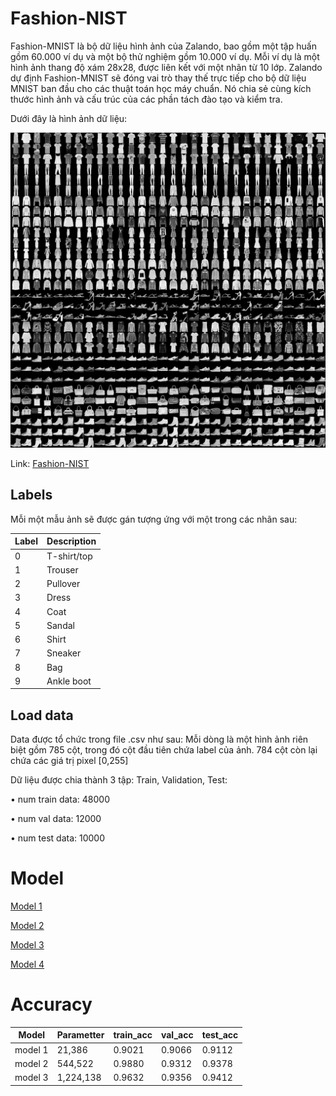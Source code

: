 # Fashion-NIST
Fashion-MNIST là bộ dữ liệu hình ảnh của Zalando, bao gồm một tập huấn gồm 60.000 ví dụ và một bộ thử nghiệm gồm 10.000 ví dụ. Mỗi ví dụ là một hình ảnh thang độ xám 28x28, được liên kết với một nhãn từ 10 lớp. Zalando dự định Fashion-MNIST sẽ đóng vai trò thay thế trực tiếp cho bộ dữ liệu MNIST ban đầu cho các thuật toán học máy chuẩn. Nó chia sẻ cùng kích thước hình ảnh và cấu trúc của các phần tách đào tạo và kiểm tra.

Dưới đây là hình ảnh dữ liệu:

![](image/image_1.png)

Link: [Fashion-NIST](https://www.kaggle.com/zalando-research/fashionmnist)

## Labels
Mỗi một mẫu ảnh sẽ được gán tượng ứng với một trong các nhãn sau:

| Label | Description |
| --- | --- |
| 0 | T-shirt/top |
| 1 | Trouser |
| 2 | Pullover |
| 3 | Dress |
| 4 | Coat |
| 5 | Sandal |
| 6 | Shirt |
| 7 | Sneaker |
| 8 | Bag |
| 9 | Ankle boot |

## Load data
Data được tổ chức trong file .csv như sau:
Mỗi dòng là một hình ảnh riên biệt gồm 785 cột, trong đó cột đầu tiên chứa label của ảnh. 784 cột còn lại chứa các giá trị pixel [0,255]

Dữ liệu được chia thành 3 tập: Train, Validation, Test:

•	num train data:  48000

•	num val data:  12000

•	num test data:  10000

# Model

[Model 1](model_image/model_1.png)

[Model 2](model_image/model_2.png)

[Model 3](model_image/model_3.png)

[Model 4](model_image/model_4.png)

# Accuracy

| Model | Parametter | train_acc | val_acc | test_acc |
| --- | --- | --- | --- | --- |
| model 1 | 21,386 | 0.9021 | 0.9066 | 0.9112 |
| model 2 | 544,522 | 0.9880 | 0.9312 | 0.9378 |
| model 3 | 1,224,138 | 0.9632 | 0.9356 | 0.9412 |





